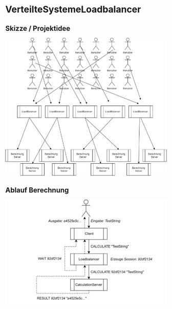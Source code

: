 # VerteilteSystemeLoadbalancer

## Skizze / Projektidee
![skizze](skizze.png)

## Ablauf Berechnung
![ablauf](ablauf.png)

